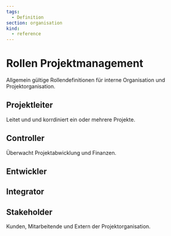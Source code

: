 ```yaml
---
tags:
  - Definition
section: organisation
kind:
  - reference
---
```


# Rollen Projektmanagement

Allgemein gültige Rollendefinitionen für interne Organisation und Projektorganisation.

## Projektleiter

Leitet und und korrdiniert ein oder mehrere Projekte.

## Controller

Überwacht Projektabwicklung und Finanzen.

## Entwickler

## Integrator

## Stakeholder

Kunden, Mitarbeitende und Extern der Projektorganisation.
